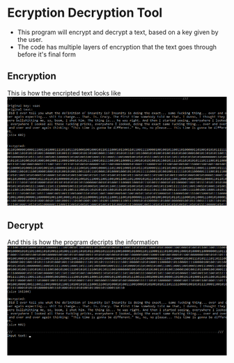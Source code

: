 # Ecryption Decryption Tool

* This program will encrypt and decrypt a text, based on a key given by the user.
* The code has multiple layers of encryption that the text goes through before it's final form

## Encryption

This is how the encripted text looks like
![alt text](https://github.com/andrei-voia/ecryption_decryption_tool/blob/master/encryption.png "encryption")

## Decrypt

And this is how the program decripts the information
![alt text](https://github.com/andrei-voia/ecryption_decryption_tool/blob/master/decrypt.png "decrypt")
